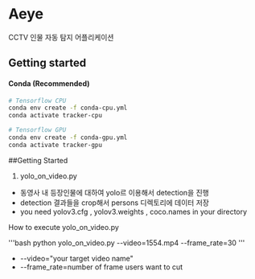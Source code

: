 # Aeye
CCTV 인물 자동 탐지 어플리케이션





## Getting started

#### Conda (Recommended)

```bash
# Tensorflow CPU
conda env create -f conda-cpu.yml
conda activate tracker-cpu

# Tensorflow GPU
conda env create -f conda-gpu.yml
conda activate tracker-gpu
```


##Getting Started

1. yolo_on_video.py
 - 동영사 내 등장인물에 대하여 yolo르 이용해서 detection을 진행 
 - detection 결과들을 crop해서 persons 디렉토리에 데이터 저장
 - you need yolov3.cfg , yolov3.weights , coco.names in your directory
 
How to execute yolo_on_video.py 

'''bash
python yolo_on_video.py --video=1554.mp4 --frame_rate=30
'''
- --video="your target video name"
- --frame_rate=number of frame users want to cut 

